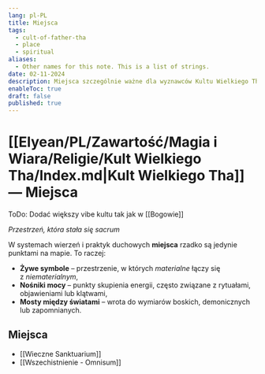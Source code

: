 ```yaml
---
lang: pl-PL
title: Miejsca
tags:
  - cult-of-father-tha
  - place
  - spiritual
aliases:
  - Other names for this note. This is a list of strings.
date: 02-11-2024
description: Miejsca szczególnie ważne dla wyznawców Kultu Wielkiego Tha.
enableToc: true
draft: false
published: true
---
```

# [[Elyean/PL/Zawartość/Magia i Wiara/Religie/Kult Wielkiego Tha/Index.md|Kult Wielkiego Tha]] — Miejsca

ToDo: Dodać większy vibe kultu tak jak w [[Bogowie]]

*Przestrzeń, która stała się sacrum*

W systemach wierzeń i praktyk duchowych **miejsca** rzadko są jedynie punktami na mapie. To raczej:
- **Żywe symbole** – przestrzenie, w których *materialne* łączy się z *niematerialnym*,
- **Nośniki mocy** – punkty skupienia energii, często związane z rytuałami, objawieniami lub klątwami,
- **Mosty między światami** – wrota do wymiarów boskich, demonicznych lub zapomnianych.

## Miejsca

- [[Wieczne Sanktuarium]]
- [[Wszechistnienie - Omnisum]]